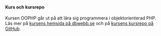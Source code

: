 #### Kurs och kursrepo

Kursen OOPHP går ut på att lära sig programmera i objektorienterad PHP.
Läs mer på [kursens hemsida på dbwebb.se](https://dbwebb.se/kurser/oophp-v5/) och på [kursens kursrepo på GitHub](https://github.com/mosbth/oophp-v5).
